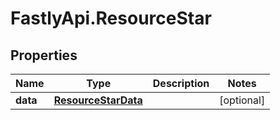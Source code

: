 # FastlyApi.ResourceStar

## Properties

Name | Type | Description | Notes
------------ | ------------- | ------------- | -------------
**data** | [**ResourceStarData**](ResourceStarData.md) |  | [optional] 


